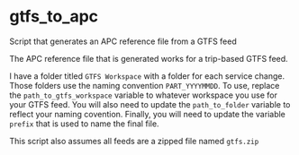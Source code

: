 # gtfs_to_apc
Script that generates an APC reference file from a GTFS feed

The APC reference file that is generated works for a trip-based GTFS feed. 

I have a folder titled `GTFS Workspace` with a folder for each service change. Those folders use the naming convention `PART_YYYYMMDD`. 
To use, replace the `path_to_gtfs_workspace` variable to whatever workspace you use for your GTFS feed.
You will also need to update the `path_to_folder` variable to reflect your naming covention.
Finally, you will need to update the variable `prefix` that is used to name the final file.

This script also assumes all feeds are a zipped file named `gtfs.zip`
